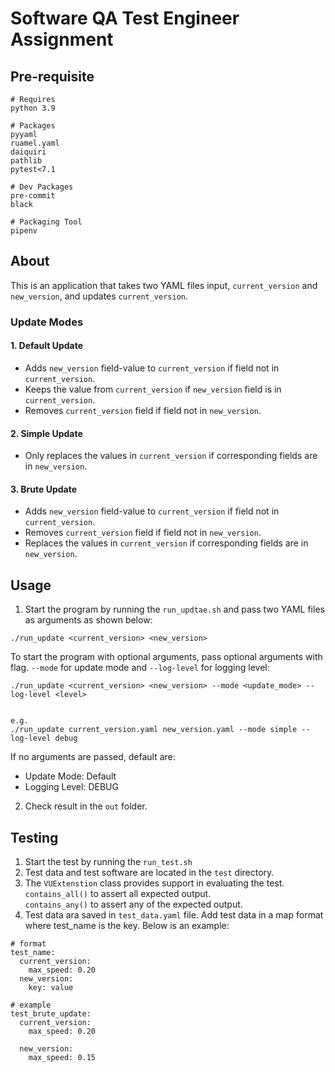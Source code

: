 # Software QA Test Engineer Assignment

## Pre-requisite
```
# Requires
python 3.9

# Packages
pyyaml
ruamel.yaml
daiquiri
pathlib
pytest<7.1

# Dev Packages
pre-commit
black

# Packaging Tool
pipenv
```

## About
This is an application that takes two YAML files input, `current_version`
and `new_version`, and updates `current_version`.

### Update Modes
#### 1. Default Update
- Adds `new_version` field-value to `current_version` if field not in `current_version`.
- Keeps the value from `current_version` if `new_version` field is in `current_version`.
- Removes `current_version` field if field not in `new_version`.
#### 2. Simple Update
- Only replaces the values in `current_version` if corresponding fields are in `new_version`.
#### 3. Brute Update
- Adds `new_version` field-value to `current_version` if field not in `current_version`.
- Removes `current_version` field if field not in `new_version`.
- Replaces the values in `current_version` if corresponding fields are in `new_version`.

## Usage
1. Start the program by running the `run_updtae.sh` and pass two YAML files as arguments as shown below:
```
./run_update <current_version> <new_version>
```

To start the program with optional arguments, pass optional arguments with flag. `--mode` for update mode and `--log-level` for logging level:
```
./run_update <current_version> <new_version> --mode <update_mode> --log-level <level>


e.g.
./run_update current_version.yaml new_version.yaml --mode simple --log-level debug
```
If no arguments are passed, default are:
- Update Mode: Default
- Logging Level: DEBUG
2. Check result in the `out` folder.

## Testing
1. Start the test by running the `run_test.sh`
2. Test data and test software are located in the `test` directory.
3. The `VUExtenstion` class provides support in evaluating the test.<br>`contains_all()` to assert all expected output.<br>`contains_any()` to assert any of the expected output.
4. Test data ara saved in `test_data.yaml` file. Add test data in a map format where test_name is the key. Below is an example:
```
# format
test_name:
  current_version:
    max_speed: 0.20
  new_version:
    key: value

# example
test_brute_update:
  current_version:
    max_speed: 0.20

  new_version:
    max_speed: 0.15
```
